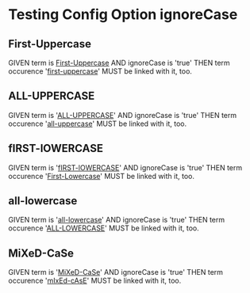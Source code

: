 # Testing Config Option ignoreCase

## First-Uppercase

GIVEN term is [First-Uppercase][1] AND ignoreCase is 'true' THEN term occurence '[first-uppercase][1]' MUST be linked with it, too.

## ALL-UPPERCASE

GIVEN term is '[ALL-UPPERCASE][2]' AND ignoreCase is 'true' THEN term occurence '[all-uppercase][2]' MUST be linked with it, too.

## fIRST-lOWERCASE

GIVEN term is '[fIRST-lOWERCASE][3]' AND ignoreCase is 'true' THEN term occurence '[First-Lowercase][3]' MUST be linked with it, too.

## all-lowercase

GIVEN term is '[all-lowercase][4]' AND ignoreCase is 'true' THEN term occurence '[ALL-LOWERCASE][4]' MUST be linked with it, too.

## MiXeD-CaSe

GIVEN term is '[MiXeD-CaSe][5]' AND ignoreCase is 'true' THEN term occurence '[mIxEd-cAsE][5]' MUST be linked with it, too.

[1]: glossary.md#first-uppercase

[2]: glossary.md#all-uppercase

[3]: glossary.md#first-lowercase

[4]: glossary.md#all-lowercase

[5]: glossary.md#mixed-case
